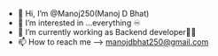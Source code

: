 - 👋 Hi, I’m @Manoj250(Manoj D Bhat)
- 👀 I’m interested in ...everything ♾️
- 🌱 I’m currently working as Backend developer🧑‍💻
- 📫 How to reach me --> manojdbhat250@gmail.com

<!---
Manoj250/Manoj250 is a ✨ special ✨ repository because its `README.md` (this file) appears on your GitHub profile.
You can click the Preview link to take a look at your changes.
--->
